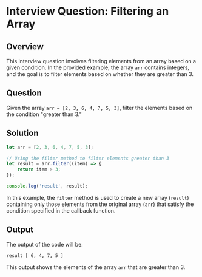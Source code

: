 # Interview Question: Filtering an Array

## Overview

This interview question involves filtering elements from an array based on a given condition. In the provided example, the array `arr` contains integers, and the goal is to filter elements based on whether they are greater than 3.

## Question

Given the array `arr = [2, 3, 6, 4, 7, 5, 3]`, filter the elements based on the condition "greater than 3."

## Solution

```javascript
let arr = [2, 3, 6, 4, 7, 5, 3];

// Using the filter method to filter elements greater than 3
let result = arr.filter((item) => {
    return item > 3;
});

console.log('result', result);
```

In this example, the `filter` method is used to create a new array (`result`) containing only those elements from the original array (`arr`) that satisfy the condition specified in the callback function.

## Output

The output of the code will be:

```bash
result [ 6, 4, 7, 5 ]
```

This output shows the elements of the array `arr` that are greater than 3.
